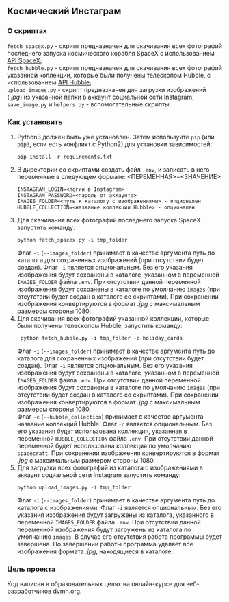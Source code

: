 ## Космический Инстаграм
### О скриптах
`fetch_spacex.py` - скрипт предназначен для скачивания всех фотографий последнего запуска
космического корабля SpaceX с использованием [API SpaceX](https://github.com/r-spacex/SpaceX-API);  
`fetch_hubble.py` - скрипт предназначен для скачивания всех фотографий указанной коллекции,
которые были получены телескопом Hubble, с использованием [API Hubble](http://hubblesite.org/api/documentation);  
`upload_images.py` - скрипт предназначен для загрузки изображений (*.jpg*) из указанной папки в аккаунт социальной
сети Instagram;  
`save_image.py` и `helpers.py` - вспомогательные скрипты.

### Как установить

1. Python3 должен быть уже установлен. 
Затем используйте `pip` (или `pip3`, если есть конфликт с Python2) для установки зависимостей:
    ```console
    pip install -r requirements.txt
    ```
2. В директории со скриптами создать файл `.env`, и записать в него переменные в следующем формате:
   <ПЕРЕМЕННАЯ>=<ЗНАЧЕНИЕ>
   ```
   INSTAGRAM_LOGIN=<логин в Instagram>  
   INSTAGRAM_PASSWORD=<пароль от аккаунта>
   IMAGES_FOLDER=<путь к каталогу с изображениями> - опционален
   HUBBLE_COLLECTION=<название коллекции Hubble> - опционален
    ```
3. Для скачивания всех фотографий последнего запуска SpaceX запустить команду:
    ```console
    python fetch_spacex.py -i tmp_folder
    ```
   Флаг `-i` (`--images_folder`) принимает в качестве аргумента путь до каталога для сохраненных изображений (при отсутствии будет создан). 
   Флаг `-i` является опциональным. Без его указания изображения будут сохранены в каталоге, указанном в переменной `IMAGES_FOLDER`
   файла `.env`. При отсутствии данной переменной изображения будут сохранены в каталоге по умолчанию `images` (при отсутствии будет создан в каталоге со скриптами). 
   При сохранении изображения конвертируются в формат *.jpg* с максимальным размером стороны 1080.
4. Для скачивания всех фотографий указанной коллекции, которые были получены телескопом Hubble, 
    запустить команду:
   ```console
    python fetch_hubble.py -i tmp_folder -c holiday_cards
    ```
   Флаг `-i` (`--images_folder`) принимает в качестве аргумента путь до каталога для сохраненных изображений (при отсутствии будет создан). 
   Флаг `-i` является опциональным. Без его указания изображения будут сохранены в каталоге, указанном в переменной `IMAGES_FOLDER`
   файла `.env`. При отсутствии данной переменной изображения будут сохранены в каталоге по умолчанию `images` (при отсутствии будет создан в каталоге со скриптами). 
   При сохранении изображения конвертируются в формат *.jpg* с максимальным размером стороны 1080.  
   Флаг `-c` (`--hubble_collection`) принимает в качестве аргумента название коллекций Hubble. 
   Флаг `-c` является опциональным. Без его указания будет использована коллекция, указанная в переменной `HUBBLE_COLLECTION`
   файла `.env`. При отсутствии данной переменной будет использована коллекция по умолчанию `spacecraft`. 
   При сохранении изображения конвертируются в формат *.jpg* с максимальным размером стороны 1080.
5. Для загрузки всех фотографий из каталога с изображениями в аккаунт социальной сети Instagram запустить команду:
    ```console
    python upload_images.py -i tmp_folder
    ```
   Флаг `-i` (`--images_folder`) принимает в качестве аргумента путь до каталога с изображениями. 
   Флаг `-i` является опциональным. Без его указания изображения будут загружены из каталога, указанного в переменной `IMAGES_FOLDER`
   файла `.env`. При отсутствии данной переменной изображения будут загружены из каталога по умолчанию `images`. В случае его отсутствия
   работа программы будет завершена. По завершении работы программа удаляет все изображения формата *.jpg*, находящиеся в каталоге.
### Цель проекта

Код написан в образовательных целях на онлайн-курсе для веб-разработчиков [dvmn.org](https://dvmn.org/).